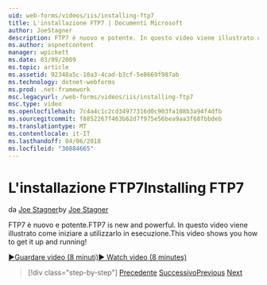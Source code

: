 ```yaml
---
uid: web-forms/videos/iis/installing-ftp7
title: L'installazione FTP7 | Documenti Microsoft
author: JoeStagner
description: FTP7 è nuovo e potente. In questo video viene illustrato come iniziare a utilizzarlo in esecuzione.
ms.author: aspnetcontent
manager: wpickett
ms.date: 03/09/2009
ms.topic: article
ms.assetid: 92348a5c-10a3-4cad-b3cf-5e8669f987ab
ms.technology: dotnet-webforms
ms.prod: .net-framework
msc.legacyurl: /web-forms/videos/iis/installing-ftp7
msc.type: video
ms.openlocfilehash: 7c4a4c1c2cd34977316d0c903fa108b3a94f4dfb
ms.sourcegitcommit: f8852267f463b62d7f975e56bea9aa3f68fbbdeb
ms.translationtype: MT
ms.contentlocale: it-IT
ms.lasthandoff: 04/06/2018
ms.locfileid: "30884665"
---
```

<a name="installing-ftp7"></a><span data-ttu-id="eefad-104">L'installazione FTP7</span><span class="sxs-lookup"><span data-stu-id="eefad-104">Installing FTP7</span></span>
====================
<span data-ttu-id="eefad-105">da [Joe Stagner](https://github.com/JoeStagner)</span><span class="sxs-lookup"><span data-stu-id="eefad-105">by [Joe Stagner](https://github.com/JoeStagner)</span></span>

<span data-ttu-id="eefad-106">FTP7 è nuovo e potente.</span><span class="sxs-lookup"><span data-stu-id="eefad-106">FTP7 is new and powerful.</span></span> <span data-ttu-id="eefad-107">In questo video viene illustrato come iniziare a utilizzarlo in esecuzione.</span><span class="sxs-lookup"><span data-stu-id="eefad-107">This video shows you how to get it up and running!</span></span>

[<span data-ttu-id="eefad-108">&#9654;Guardare video (8 minuti)</span><span class="sxs-lookup"><span data-stu-id="eefad-108">&#9654; Watch video (8 minutes)</span></span>](https://channel9.msdn.com/Blogs/ASP-NET-Site-Videos/installing-ftp7)

> [!div class="step-by-step"]
> <span data-ttu-id="eefad-109">[Precedente](creating-a-site-with-iis7-manager.md)
> [Successivo](bit-rate-throttling.md)</span><span class="sxs-lookup"><span data-stu-id="eefad-109">[Previous](creating-a-site-with-iis7-manager.md)
[Next](bit-rate-throttling.md)</span></span>
